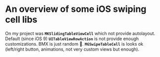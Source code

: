 # An overview of some iOS swiping cell libs

On my project was **`MKSlidingTableViewCell`** which not provide autolayout. 
Default (since iOS 9) **`UITableViewRowAction`** is not provide enough customizations.
BMX is just random 💩. 
**`MGSwipeTableCell`** is looks ok (left/right button, animations, not very custom views but enough).

